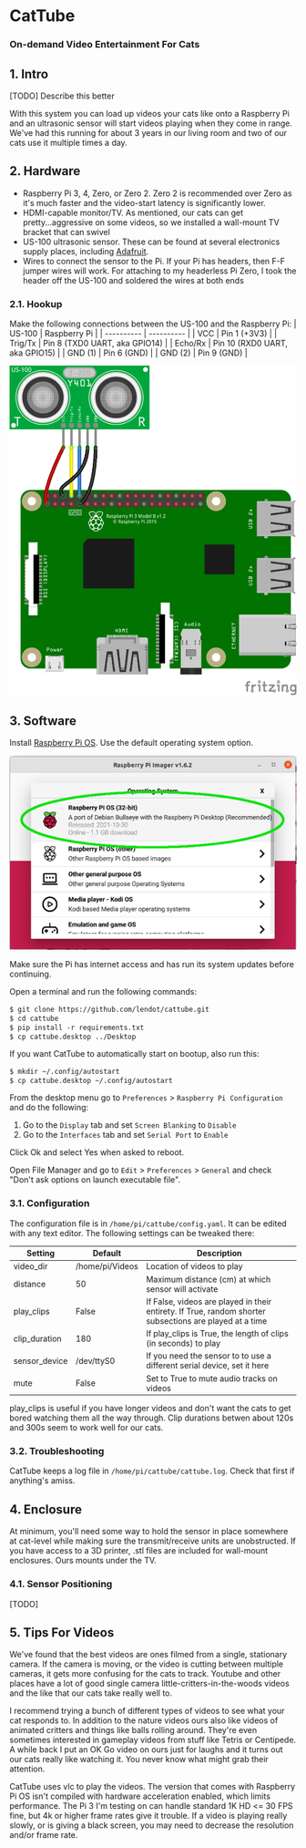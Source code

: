 # CatTube
### On-demand Video Entertainment For Cats

## 1. Intro
[TODO] Describe this better

With this system you can load up videos your cats like onto a Raspberry Pi
and an ultrasonic sensor will start videos playing when they come in range.
We've had this running for about 3 years in our living room and two of our
cats use it multiple times a day.

## 2. Hardware

- Raspberry Pi 3, 4, Zero, or Zero 2. Zero 2 is recommended over Zero as
it's much faster and the video-start latency is significantly lower.
- HDMI-capable monitor/TV. As mentioned, our cats can get
pretty...aggressive on some videos, so we installed a wall-mount TV bracket
that can swivel
- US-100 ultrasonic sensor. These can be found at several electronics
supply places, including [Adafruit](https://www.adafruit.com/product/4019).
- Wires to connect the sensor to the Pi. If your Pi has headers, then
F-F jumper wires will work. For attaching to my headerless Pi Zero, I
took the header off the US-100 and soldered the wires at both ends

### 2.1. Hookup

Make the following connections between the US-100 and the Raspberry Pi:
| US-100     | Raspberry Pi |
| ---------- | ---------- |
| VCC        | Pin 1 (+3V3) |
| Trig/Tx    | Pin 8 (TXD0 UART, aka GPIO14) |
| Echo/Rx    | Pin 10 (RXD0 UART, aka GPIO15) |
| GND (1)    | Pin 6 (GND) |
| GND (2)    | Pin 9 (GND) |



![wiring connections between Raspberry Pi and US-100](images/cattube-hookup.png)

## 3. Software

Install [Raspberry Pi OS](https://www.raspberrypi.com/software/). Use the
default operating system option.

![Raspberry Pi OS (32-bit) A port of Debian Bullseye with the Raspberry Pi Desktop (Recommended)](images/os-select.png)


Make sure the Pi has internet access and has run its system updates before
continuing. 

Open a terminal and run the following commands:
```
$ git clone https://github.com/lendot/cattube.git
$ cd cattube
$ pip install -r requirements.txt
$ cp cattube.desktop ../Desktop
```

If you want CatTube to automatically start on bootup, also run this:
```
$ mkdir ~/.config/autostart
$ cp cattube.desktop ~/.config/autostart
```

From the desktop menu go to `Preferences` > `Raspberry Pi Configuration`
and do the following:
1. Go to the `Display` tab and set `Screen Blanking` to `Disable`
2. Go to the `Interfaces` tab and set `Serial Port` to `Enable` 

Click Ok and select Yes when asked to reboot.

Open File Manager and go to `Edit` > `Preferences` > `General` and check
"Don't ask options on launch executable file".


### 3.1. Configuration
The configuration file is in `/home/pi/cattube/config.yaml`. It can be edited
with any text editor. The following settings can be tweaked there:

| Setting      | Default                  | Description |
| -------      | -------                  | ----------- |
| video_dir    | /home/pi/Videos          | Location of videos to play |
| distance     | 50                       | Maximum distance (cm) at which sensor will activate | 
| play_clips   | False                    | If False, videos are played in their entirety. If True, random shorter subsections are played at a time |
| clip_duration| 180                      | If play_clips is True, the length of clips (in seconds) to play |
| sensor_device| /dev/ttyS0               | If you need the sensor to to use a different serial device, set it here |
| mute         | False                    | Set to True to mute audio tracks on videos |

play_clips is useful if you have longer videos and don't want the cats to get
bored watching them all the way through. Clip durations betwen about 120s and
300s seem to work well for our cats.


### 3.2. Troubleshooting

CatTube keeps a log file in `/home/pi/cattube/cattube.log`. Check that first
if anything's amiss.


## 4. Enclosure

At minimum, you'll need some way to hold the sensor in place somewhere
at cat-level while making sure the transmit/receive units are unobstructed.
If you have access to a 3D printer, .stl files are
included for wall-mount enclosures. Ours mounts under the TV.


### 4.1. Sensor Positioning
[TODO]


## 5. Tips For Videos
We've found that the best videos are ones filmed from a single, stationary
camera. If the camera is moving, or the video is cutting between multiple
cameras, it gets more confusing for the cats to track. Youtube and other
places have a lot of good single camera little-critters-in-the-woods videos
and the like that our cats take really well to.

I recommend trying a bunch of different types of videos to see what your cat
responds to. In addition to the nature videos ours also like videos of
animated critters and things like balls rolling around. They're even sometimes
interested in gameplay videos from stuff like Tetris or Centipede. A while
back I put an OK Go video on ours just for laughs and it turns out our cats
really like watching it. You never know what might grab their attention.

CatTube uses vlc to play the videos. The version that comes with
Raspberry Pi OS isn't compiled with hardware acceleration enabled, which limits
performance. The Pi 3 I'm testing on can handle standard 1K HD <= 30 FPS fine,
but 4k or higher frame rates give it trouble. If a video is playing really
slowly, or is giving a black screen, you may need to decrease the resolution
and/or frame rate.

